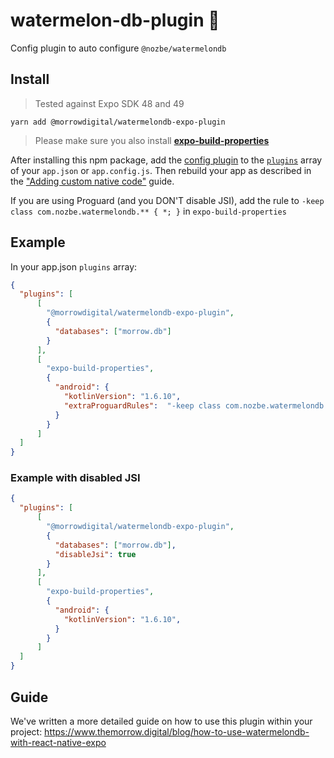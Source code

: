 # watermelon-db-plugin 🍉
Config plugin to auto configure `@nozbe/watermelondb`

## Install

> Tested against Expo SDK 48 and 49

```
yarn add @morrowdigital/watermelondb-expo-plugin

```

> Please make sure you also install   **[expo-build-properties](https://docs.expo.dev/versions/latest/sdk/build-properties/)**

After installing this npm package, add the [config plugin](https://docs.expo.io/guides/config-plugins/) to the [`plugins`](https://docs.expo.io/versions/latest/config/app/#plugins) array of your `app.json` or `app.config.js`. Then rebuild your app as described in the ["Adding custom native code"](https://docs.expo.io/workflow/customizing/) guide.

If you are using Proguard (and you DON'T disable JSI), add the rule to `-keep class com.nozbe.watermelondb.** { *; }` in `expo-build-properties` 

## Example

In your app.json `plugins` array:

```json
{
  "plugins": [
      [
        "@morrowdigital/watermelondb-expo-plugin",
        {
          "databases": ["morrow.db"]
        }
      ],
      [
        "expo-build-properties",
        {
          "android": {
            "kotlinVersion": "1.6.10",
            "extraProguardRules":  "-keep class com.nozbe.watermelondb.** { *; }"
          }
        }
      ]
  ]
}
```

### Example with disabled JSI

```json
{
  "plugins": [
      [
        "@morrowdigital/watermelondb-expo-plugin",
        {
          "databases": ["morrow.db"],
          "disableJsi": true
        }
      ],
      [
        "expo-build-properties",
        {
          "android": {
            "kotlinVersion": "1.6.10",
          }
        }
      ]
  ]
}
```

## Guide

We've written a more detailed guide on how to use this plugin within your project: https://www.themorrow.digital/blog/how-to-use-watermelondb-with-react-native-expo
